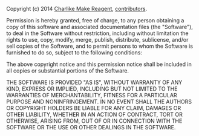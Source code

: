 Copyright (c) 2014 [Charlike Make Reagent][author-website], [contributors](https://github.com/tunnckoCore/youtube-regex/graphs/contributors).  

Permission is hereby granted, free of charge, to any person
obtaining a copy of this software and associated documentation
files (the "Software"), to deal in the Software without
restriction, including without limitation the rights to use,
copy, modify, merge, publish, distribute, sublicense, and/or sell
copies of the Software, and to permit persons to whom the
Software is furnished to do so, subject to the following
conditions:

The above copyright notice and this permission notice shall be
included in all copies or substantial portions of the Software.

THE SOFTWARE IS PROVIDED "AS IS", WITHOUT WARRANTY OF ANY KIND,
EXPRESS OR IMPLIED, INCLUDING BUT NOT LIMITED TO THE WARRANTIES
OF MERCHANTABILITY, FITNESS FOR A PARTICULAR PURPOSE AND
NONINFRINGEMENT. IN NO EVENT SHALL THE AUTHORS OR COPYRIGHT
HOLDERS BE LIABLE FOR ANY CLAIM, DAMAGES OR OTHER LIABILITY,
WHETHER IN AN ACTION OF CONTRACT, TORT OR OTHERWISE, ARISING
FROM, OUT OF OR IN CONNECTION WITH THE SOFTWARE OR THE USE OR
OTHER DEALINGS IN THE SOFTWARE.


[npmjs-url]: http://npm.im/youtube-regex
[npmjs-shields]: http://img.shields.io/npm/v/youtube-regex.svg
[npmjs-install]: https://nodei.co/npm/youtube-regex.svg?mini=true

[coveralls-url]: https://coveralls.io/r/tunnckoCore/youtube-regex?branch=master
[coveralls-shields]: https://img.shields.io/coveralls/tunnckoCore/youtube-regex.svg

[license-url]: https://github.com/tunnckoCore/youtube-regex/blob/master/license.md
[license-img]: http://img.shields.io/badge/license-MIT-blue.svg

[travis-url]: https://travis-ci.org/tunnckoCore/youtube-regex
[travis-img]: https://travis-ci.org/tunnckoCore/youtube-regex.svg

[depstat-url]: https://david-dm.org/tunnckoCore/youtube-regex
[depstat-img]: https://david-dm.org/tunnckoCore/youtube-regex.svg

[author-gittip-img]: http://img.shields.io/gittip/tunnckoCore.svg
[author-gittip]: https://www.gittip.com/tunnckoCore
[author-github]: https://github.com/tunnckoCore
[author-twitter]: https://twitter.com/tunnckoCore

[author-website]: http://www.whistle-bg.tk
[author-npmjs]: https://npmjs.org/~tunnckocore